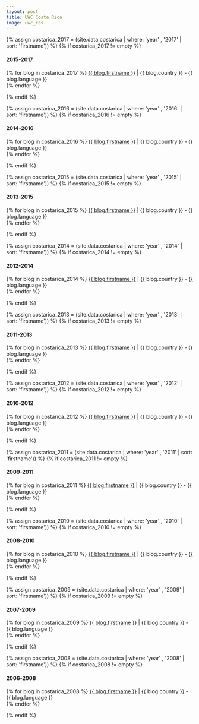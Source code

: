 ```yaml
---
layout: post
title: UWC Costa Rica
image: uwc_cos
---
```


{% assign costarica_2017 = (site.data.costarica | where: 'year' , '2017' | sort: 'firstname')) %}
{% if costarica_2017 != empty %}
<h4>2015-2017</h4>
  <p>
    {% for blog in costarica_2017 %}
        <a href="http://{{ blog.link }}" target="_blank">{{ blog.firstname }}</a> | {{ blog.country }} - {{ blog.language }}<br>
    {% endfor %}
  </p>
{% endif %}

{% assign costarica_2016 = (site.data.costarica | where: 'year' , '2016' | sort: 'firstname')) %}
{% if costarica_2016 != empty %}
<h4>2014-2016</h4>
  <p>
    {% for blog in costarica_2016 %}
        <a href="http://{{ blog.link }}" target="_blank">{{ blog.firstname }}</a> | {{ blog.country }} - {{ blog.language }}<br>
    {% endfor %}
  </p>
{% endif %}

{% assign costarica_2015 = (site.data.costarica | where: 'year' , '2015' | sort: 'firstname')) %}
{% if costarica_2015 != empty %}
<h4>2013-2015</h4>
  <p>
    {% for blog in costarica_2015 %}
        <a href="http://{{ blog.link }}" target="_blank">{{ blog.firstname }}</a> | {{ blog.country }} - {{ blog.language }}<br>
    {% endfor %}
  </p>
{% endif %}

{% assign costarica_2014 = (site.data.costarica | where: 'year' , '2014' | sort: 'firstname')) %}
{% if costarica_2014 != empty %}
<h4>2012-2014</h4>
  <p>
    {% for blog in costarica_2014 %}
        <a href="http://{{ blog.link }}" target="_blank">{{ blog.firstname }}</a> | {{ blog.country }} - {{ blog.language }}<br>
    {% endfor %}
  </p>
{% endif %}

{% assign costarica_2013 = (site.data.costarica | where: 'year' , '2013' | sort: 'firstname')) %}
{% if costarica_2013 != empty %}
<h4>2011-2013</h4>
  <p>
    {% for blog in costarica_2013 %}
        <a href="http://{{ blog.link }}" target="_blank">{{ blog.firstname }}</a> | {{ blog.country }} - {{ blog.language }}<br>
    {% endfor %}
  </p>
{% endif %}

{% assign costarica_2012 = (site.data.costarica | where: 'year' , '2012' | sort: 'firstname')) %}
{% if costarica_2012 != empty %}
<h4>2010-2012</h4>
  <p>
    {% for blog in costarica_2012 %}
        <a href="http://{{ blog.link }}" target="_blank">{{ blog.firstname }}</a> | {{ blog.country }} - {{ blog.language }}<br>
    {% endfor %}
  </p>
{% endif %}

{% assign costarica_2011 = (site.data.costarica | where: 'year' , '2011' | sort: 'firstname')) %}
{% if costarica_2011 != empty %}
<h4>2009-2011</h4>
  <p>
    {% for blog in costarica_2011 %}
        <a href="http://{{ blog.link }}" target="_blank">{{ blog.firstname }}</a> | {{ blog.country }} - {{ blog.language }}<br>
    {% endfor %}
  </p>
{% endif %}

{% assign costarica_2010 = (site.data.costarica | where: 'year' , '2010' | sort: 'firstname')) %}
{% if costarica_2010 != empty %}
<h4>2008-2010</h4>
  <p>
    {% for blog in costarica_2010 %}
        <a href="http://{{ blog.link }}" target="_blank">{{ blog.firstname }}</a> | {{ blog.country }} - {{ blog.language }}<br>
    {% endfor %}
  </p>
{% endif %}

{% assign costarica_2009 = (site.data.costarica | where: 'year' , '2009' | sort: 'firstname')) %}
{% if costarica_2009 != empty %}
<h4>2007-2009</h4>
  <p>
    {% for blog in costarica_2009 %}
        <a href="http://{{ blog.link }}" target="_blank">{{ blog.firstname }}</a> | {{ blog.country }} - {{ blog.language }}<br>
    {% endfor %}
  </p>
{% endif %}

{% assign costarica_2008 = (site.data.costarica | where: 'year' , '2008' | sort: 'firstname')) %}
{% if costarica_2008 != empty %}
<h4>2006-2008</h4>
  <p>
    {% for blog in costarica_2008 %}
        <a href="http://{{ blog.link }}" target="_blank">{{ blog.firstname }}</a> | {{ blog.country }} - {{ blog.language }}<br>
    {% endfor %}
  </p>
{% endif %}
